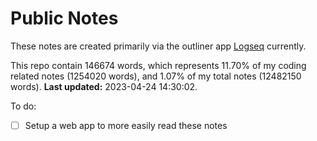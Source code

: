# Public Notes

These notes are created primarily via the outliner app [Logseq](https://github.com/logseq/logseq) currently.

This repo contain 146674 words, which represents 11.70% of my coding related notes (1254020 words), and 1.07% of my total notes (12482150 words). **Last updated:** 2023-04-24 14:30:02. 

To do:

- [ ] Setup a web app to more easily read these notes
